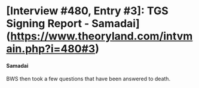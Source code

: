 # [Interview #480, Entry #3]: TGS Signing Report - Samadai](https://www.theoryland.com/intvmain.php?i=480#3)

#### Samadai

BWS then took a few questions that have been answered to death.

